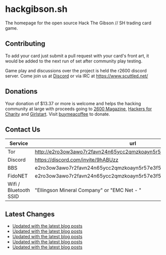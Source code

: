 # hackgibson.sh
The homepage for the open source Hack The Gibson // SH trading card game.


## Contributing

To add your card just submit a pull request with your card's front art, it would be added to the next run of set after community play testing.

Game play and discussions over the project is held the r2600 discord server. Come join us at [Discord](https://discord.com/invite/9hABUzz) or via IRC at https://www.scuttled.net/


## Donations

Your donation of $13.37 or more is welcome and helps the hacking community at large with proceeds going to [2600 Magazine](https://2600.com/), [Hackers for Charity](https://hackersforcharity.org) and [Girlstart](https://girlstart.org).  Visit [buymeacoffee](https://www.buymeacoffee.com/hackgibson.sh) to donate.


## Contact Us

Service | url
-|-
Tor | http://e2ro3ow3awo7r2favn24n65ycc2qmzkoayn5r57e3f56nvjwdcgg32ad.onion
Discord | https://discord.com/invite/9hABUzz
BBS | e2ro3ow3awo7r2favn24n65ycc2qmzkoayn5r57e3f56nvjwdcgg32ad.onion:23
FidoNET | e2ro3ow3awo7r2favn24n65ycc2qmzkoayn5r57e3f56nvjwdcgg32ad.onion:24554
Wifi / Bluetooth SSID | "Ellingson Mineral Company" or "EMC Net - <fidonet address>"

## Latest Changes
<!-- BLOG-POST-LIST:START -->
- [Updated with the latest blog posts](https://github.com/DFW2600/hackgibson.sh/commit/6082d966075118f1d0a952ec4d83a2ce822449aa)
- [Updated with the latest blog posts](https://github.com/DFW2600/hackgibson.sh/commit/f39af59849a7b7288ceb969a0da1c020c8c6a4b3)
- [Updated with the latest blog posts](https://github.com/DFW2600/hackgibson.sh/commit/b4507e5c3a9e8b94e87b537812bfe099ea841e84)
- [Updated with the latest blog posts](https://github.com/DFW2600/hackgibson.sh/commit/854d6ddfdf9128d458fd95b5d2e00a844ca96b29)
- [Updated with the latest blog posts](https://github.com/DFW2600/hackgibson.sh/commit/3a531b2e0717711c09875f2866afb5ed87679934)
<!-- BLOG-POST-LIST:END -->
